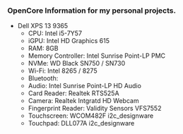 ### OpenCore Information for my personal projects.

- Dell XPS 13 9365
	- CPU: Intel i5-7Y57
	- iGPU: Intel HD Graphics 615 
	- RAM: 8GB
	- Memory Controller: Intel Sunrise Point-LP PMC
	- NVMe: WD Black SN750 / SN730
	- Wi-Fi: Intel 8265 / 8275
	- Bluetooth:
	- Audio: Intel Sunrise Point-LP HD Audio
	- Card Reader: Realtek RTS525A
	- Camera: Realtek Intgratd HD Webcam
	- Fingerprint Reader: Validity Sensors VFS7552
	- Touchscreen: WCOM482F i2c_designware
	- Touchpad: DLL077A i2c_designware

